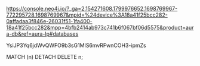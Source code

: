 https://console.neo4j.io/?_ga=2.154271608.1799976652.1698769967-772295728.1698769967&mpid=%24device%3A18a41f25bcc282-0affadaa3f846e-26031f51-1fa400-18a41f25bcc282&mpp=4bfb2414ab973c741b6f067bf06d5575&product=aura-db&ref=aura-lp#databases

YsiJP3Yq6jdWvQWFO9b3sG1MlS6mvRFwnCOH3-ipmZs

MATCH (n) DETACH DELETE n;

